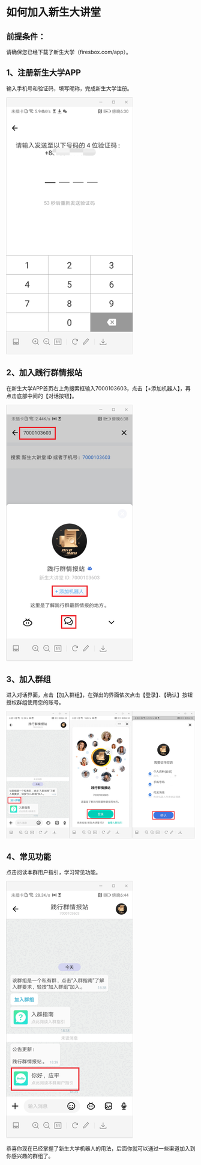 # 如何加入新生大讲堂

## 前提条件：
请确保您已经下载了新生大学（firesbox.com/app）。

## 1、注册新生大学APP
输入手机号和验证码，填写昵称，完成新生大学注册。

![image-20210211191653259](images/image-20210211191653259.png)

## 2、加入践行群情报站
在新生大学APP首页右上角搜索框输入7000103603，点击【+添加机器人】，再点击底部中间的【对话按钮】。

![image-20210211192031813](images/image-20210211192031813.png)

## 3、加入群组

进入对话界面，点击【加入群组】，在弹出的界面依次点击【登录】、【确认】按钮授权群组使用您的账号。

![image-20210211192243172](images/image-20210211192243172.png)

## 4、常见功能

点击阅读本群用户指引，学习常见功能。

![image-20210211192321320](images/image-20210211192321320.png)

恭喜你现在已经掌握了新生大学机器人的用法，后面你就可以通过一些渠道加入到你感兴趣的群组了。